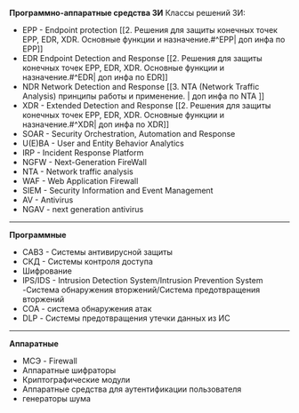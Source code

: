 **Программно-аппаратные средства ЗИ**
Классы решений ЗИ: 
- EPP - Endpoint protection [[2. Решения для защиты конечных точек EPP, EDR, XDR. Основные функции и назначение.#^EPP| доп инфа по EPP]]
- EDR Endpoint Detection and Response [[2. Решения для защиты конечных точек EPP, EDR, XDR. Основные функции и назначение.#^EDR| доп инфа по EDR]]
- NDR Network Detection and Response [[3. NTA (Network Traffic Analysis) принципы работы и применение. | доп инфа по NTA ]]
- XDR - Extended Detection and Response [[2. Решения для защиты конечных точек EPP, EDR, XDR. Основные функции и назначение.#^XDR| доп инфа по XDR]]
- SOAR - Security Orchestration, Automation and Response
- U(E)BA - User and Entity Behavior Analytics
- IRP - Incident Response Platform
- NGFW - Next-Generation FireWall
- NTA - Network traffic analysis
- WAF - Web Application Firewall
- SIEM - Security Information and Event Management
- AV - Antivirus
- NGAV - next generation antivirus

---
**Программные** 

- САВЗ - Системы антивирусной защиты
- СКД - Системы контроля доступа
- Шифрование 
- IPS/IDS - Intrusion Detection System/Intrusion Prevention System -Система обнаружения вторжений/Система предотвращения вторжений
- СОА - система обнаружения атак
- DLP - Системы предотвращения утечки данных из ИС

---
**Аппаратные** 
- МСЭ - Firewall
- Аппаратные шифраторы 
- Криптографические модули 
- Аппаратные средства для аутентификации  пользователя
- генераторы шума 